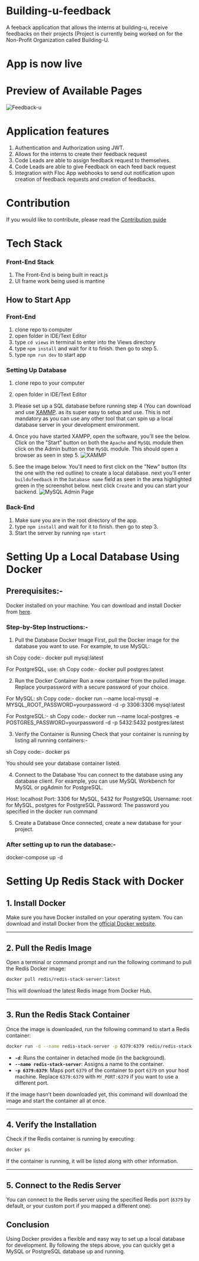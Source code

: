 # Building-u-feedback
 A feeback application that allows the interns at building-u, receive feedbacks on their projects (Project is currently being worked on for the Non-Profit Organization called Building-U.


# App is now live

# Preview of Available Pages
![Feedback-u](https://github.com/gbudjeakp/Building-u-feedback/assets/61554248/1608df27-c49e-4791-9942-6ea4f24b429b)


# Application features
1. Authentication and Authorization using JWT.
2. Allows for the interns to create their feedback request
3. Code Leads are able to assign feedback request to themselves.
4. Code Leads are able to give Feedback on each feed back request
5. Integration with Floc App webhooks to send out notification upon creation of
   feedback requests and creation of feedbacks.

# Contribution
If you would like to contribute, please read the [Contribution guide](https://github.com/buildingu/Building-u-feedback/blob/main/CONTRIBUTION.md)

# Tech Stack
### Front-End Stack
1. The Front-End is being built in react.js
2. UI frame work being used is mantine


## How to Start App

### Front-End
1. clone repo to computer
2. open folder in IDE/Text Editor
3. type `cd views` in terminal to enter into the Views directory
4. type `npm install` and wait for it to finish. then go to step 5.
5. type `npm run dev` to start app

### Setting Up Database
1. clone repo to your computer
2. open folder in IDE/Text Editor
3. Please set up a SQL database before running step 4 (You can download and use [XAMMP](https://www.apachefriends.org/fr/index.html). 
   as its super easy to setup and use. This is not mandatory as you can use any other tool that can spin up a local database server
   in your development environment.
4. Once you have started XAMPP, open the software, you'll see the below. Click on the "Start" button on both the
   `Apache` and `MySQL` module then click on the Admin button on the `MySQL` module. This should open a browser as seen in step 5. 
   ![XAMMP](https://github.com/buildingu/Building-u-feedback/assets/61554248/635e746d-959d-4d13-abd6-a6768f621279)

5. See the image below. You'll need to first click on the "New" button (Its the one with the red outline) to create a local database.
next you'll enter `buildufeedback` in the `Database name` field as seen in the area highlighted green in the screenshot below.
next click `Create` and you can start your backend.
![MySQL Admin Page](https://github.com/buildingu/Building-u-feedback/assets/61554248/b523cfb7-9abc-4019-98cd-93dbf7f820cc)

### Back-End
1. Make sure you are in the root directory of the app.
2. type `npm install` and wait for it to finish. then go to step 3.
3. Start the server by running `npm start`


# Setting Up a Local Database Using Docker

## Prerequisites:-
Docker installed on your machine. You can download and install Docker from [here](https://docs.docker.com/engine/install/).

### Step-by-Step Instructions:-

1. Pull the Database Docker Image
First, pull the Docker image for the database you want to use. For example, to use MySQL:

sh Copy code:-
docker pull mysql:latest

For PostgreSQL, use:
sh Copy code:-
docker pull postgres:latest

2. Run the Docker Container
Run a new container from the pulled image. Replace yourpassword with a secure password of your choice.

For MySQL:
sh Copy code:-
docker run --name local-mysql -e MYSQL_ROOT_PASSWORD=yourpassword -d -p 3306:3306 mysql:latest

For PostgreSQL:-
sh Copy code:-
docker run --name local-postgres -e POSTGRES_PASSWORD=yourpassword -d -p 5432:5432 postgres:latest

3. Verify the Container is Running
Check that your container is running by listing all running containers:-

sh Copy code:-
docker ps

You should see your database container listed.

4. Connect to the Database
You can connect to the database using any database client. For example, you can use MySQL Workbench for MySQL or pgAdmin for PostgreSQL.

Host: localhost
Port: 3306 for MySQL, 5432 for PostgreSQL
Username: root for MySQL, postgres for PostgreSQL
Password: The password you specified in the docker run command

5. Create a Database
Once connected, create a new database for your project.

### After setting up to run the database:-
docker-compose up -d

# Setting Up Redis Stack with Docker

## 1. Install Docker
Make sure you have Docker installed on your operating system. You can download and install Docker from the [official Docker website](https://www.docker.com/).

---

## 2. Pull the Redis Image
Open a terminal or command prompt and run the following command to pull the Redis Docker image:

```bash
docker pull redis/redis-stack-server:latest
```

This will download the latest Redis image from Docker Hub.

---

## 3. Run the Redis Stack Container
Once the image is downloaded, run the following command to start a Redis container:

```bash
docker run -d --name redis-stack-server -p 6379:6379 redis/redis-stack-server:latest
```

- **`-d`**: Runs the container in detached mode (in the background).
- **`--name redis-stack-server`**: Assigns a name to the container.
- **`-p 6379:6379`**: Maps port `6379` of the container to port `6379` on your host machine. Replace `6379:6379` with `MY_PORT:6379` if you want to use a different port.

If the image hasn’t been downloaded yet, this command will download the image and start the container all at once.

---

## 4. Verify the Installation
Check if the Redis container is running by executing:

```bash
docker ps
```

If the container is running, it will be listed along with other information.

---

## 5. Connect to the Redis Server
You can connect to the Redis server using the specified Redis port (`6379` by default, or your custom port if you mapped a different one).


## Conclusion
Using Docker provides a flexible and easy way to set up a local database for development. By following the steps above, you can quickly get a MySQL or PostgreSQL database up and running.